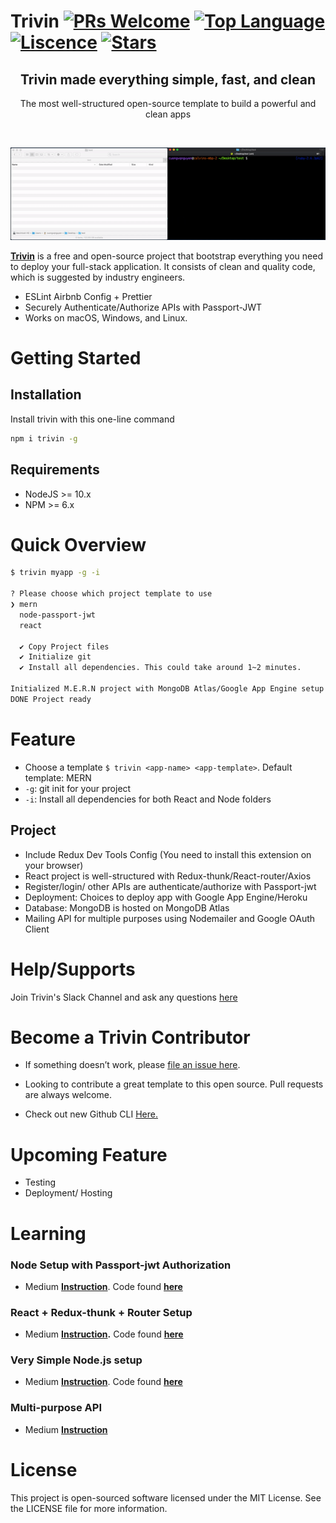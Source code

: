 # Trivin [![PRs Welcome](https://img.shields.io/badge/PRs-welcome-green.svg)](https://github.com/calvinqc/trivin/pulls) [![Top Language](https://img.shields.io/github/languages/top/calvinqc/trivin)](https://www.javascript.com/) [![Liscence](https://img.shields.io/npm/l/trivin)]() [![Stars](https://img.shields.io/github/stars/calvinqc/trivin?style=social)](https://github.com/calvinqc/trivin/stargazers)

<h2 align="center">Trivin made everything simple, fast, and clean</h3>
<p align="center">The most well-structured open-source template to build a powerful and clean apps</p>
<br />
<p align="center">
    <img src="./assets/trivin_demo.gif" />
  </a>
</p>

**[Trivin](https://calvinqc.github.io/trivin/)** is a free and open-source project that bootstrap everything you need to deploy your full-stack application. It consists of clean and quality code, which is suggested by industry engineers.

- ESLint Airbnb Config + Prettier
- Securely Authenticate/Authorize APIs with Passport-JWT
- Works on macOS, Windows, and Linux.

# Getting Started

## Installation

Install trivin with this one-line command

```sh
npm i trivin -g
```

## Requirements

- NodeJS >= 10.x
- NPM >= 6.x

# Quick Overview

```sh
$ trivin myapp -g -i

? Please choose which project template to use
❯ mern
  node-passport-jwt
  react

  ✔ Copy Project files
  ✔ Initialize git
  ✔ Install all dependencies. This could take around 1~2 minutes.

Initialized M.E.R.N project with MongoDB Atlas/Google App Engine setup
DONE Project ready
```

# Feature

- Choose a template `$ trivin <app-name> <app-template>`. Default template: MERN
- `-g`: git init for your project
- `-i`: Install all dependencies for both React and Node folders

## Project

- Include Redux Dev Tools Config (You need to install this extension on your browser)
- React project is well-structured with Redux-thunk/React-router/Axios
- Register/login/ other APIs are authenticate/authorize with Passport-jwt
- Deployment: Choices to deploy app with Google App Engine/Heroku
- Database: MongoDB is hosted on MongoDB Atlas
- Mailing API for multiple purposes using Nodemailer and Google OAuth Client

# Help/Supports

Join Trivin's Slack Channel and ask any questions [here](trivin.slack.com)

# Become a Trivin Contributor

- If something doesn’t work, please [file an issue here](https://github.com/calvinqc/trivin/issues).

- Looking to contribute a great template to this open source. Pull requests are always welcome.

- Check out new Github CLI [Here.](https://medium.com/better-programming/say-hello-to-the-new-github-clis-7e2612fb3918)

# Upcoming Feature

- Testing
- Deployment/ Hosting

# Learning

### Node Setup with Passport-jwt Authorization

- Medium **[Instruction](https://medium.com/swlh/perfect-structure-to-authenticate-authorize-api-with-node-js-and-passport-jwt-d529b1a618ba)**. Code found **[here](https://github.com/calvinqc/trivin/tree/master/templates/node-passport-jwt)**

### React + Redux-thunk + Router Setup

- Medium **[Instruction](https://medium.com/@calvinqc/i-built-a-m-e-r-n-codebase-in-an-hour-742acd71ed7e).** Code found **[here](https://github.com/calvinqc/trivin/tree/master/templates/mern/client)**

### Very Simple Node.js setup

- Medium **[Instruction](https://medium.com/swlh/a-complete-guide-build-a-scalable-3-tier-architecture-with-mern-stack-es6-ca129d7df805)**. Code found **[here](https://github.com/calvinqc/Nodejs-Server-Template)**

### Multi-purpose API

- Medium **[Instruction](https://medium.com/@calvinqc/multi-purposes-mailing-api-using-nodemailer-gmail-google-oauth-28de49118d77)**

# License

This project is open-sourced software licensed under the MIT License. See the LICENSE file for more information.
